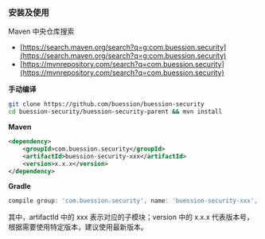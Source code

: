### 安装及使用

Maven 中央仓库搜索

- [https://search.maven.org/search?q=g:com.buession.security](https://search.maven.org/search?q=g:com.buession.security)
- [https://mvnrepository.com/search?q=com.buession.security](https://mvnrepository.com/search?q=com.buession.security)

**手动编译**

```bash
git clone https://github.com/buession/buession-security
cd buession-security/buession-security-parent && mvn install
```

**Maven**

```xml
<dependency>
    <groupId>com.buession.security</groupId>
    <artifactId>buession-security-xxx</artifactId>
    <version>x.x.x</version>
</dependency>
```

**Gradle**

```gradle
compile group: 'com.buession.security', name: 'buession-security-xxx', version: 'x.x.x'
```

其中，artifactId 中的 xxx 表示对应的子模块；version 中的 x.x.x 代表版本号，根据需要使用特定版本，建议使用最新版本。
